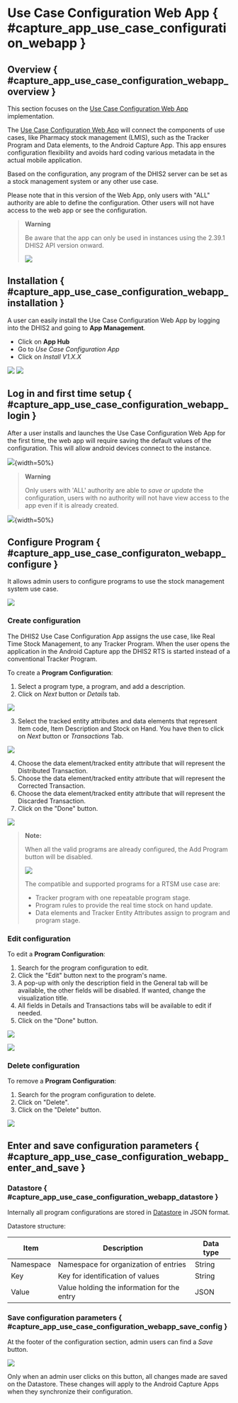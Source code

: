 # Use Case Configuration Web App { #capture_app_use_case_configuration_webapp }
## Overview { #capture_app_use_case_configuration_webapp_overview }

This section focuses on the [Use Case Configuration Web App](https://apps.dhis2.org/app/7df6f344-0487-469c-abe6-53c6e729abcf) implementation.


The [Use Case Configuration Web App](https://apps.dhis2.org/app/7df6f344-0487-469c-abe6-53c6e729abcf) will connect the components of use cases, like Pharmacy stock management (LMIS), such as the Tracker Program and Data elements, to the Android Capture App. This app ensures configuration flexibility and avoids hard coding various metadata in the actual mobile application.

Based on the configuration, any program of the DHIS2 server can be set as a stock management system or any other use case.

Please note that in this version of the Web App, only users with "ALL" authority are able to define the configuration. Other users will not have access to the web app or see the configuration.

> **Warning**
>
> Be aware that the app can only be used in instances using the 2.39.1 DHIS2 API version onward.
> 
> ![](resources/images/capture-app-use-case-configure-api-no-access.png)
>


## Installation { #capture_app_use_case_configuration_webapp_installation }

A user can easily install the Use Case Configuration Web App by logging into the DHIS2 and going to **App Management**.

- Click on **App Hub**
- Go to *Use Case Configuration App*
- Click on *Install V1.X.X*

![](resources/images/capture-app-use-case-configure-app-hub-install.png)
![](resources/images/capture-app-use-case-configure-app-hub-install-webapp.png)


## Log in and first time setup { #capture_app_use_case_configuration_webapp_login }

After a user installs and launches the Use Case Configuration Web App for the first time, the web app will require saving the default values of the configuration. This will allow android devices connect to the instance.


![](resources/images/capture-app-use-case-configure-first-setup.png){width=50%}

> **Warning**
>
> Only users with 'ALL' authority are able to *save or update* the configuration, users with no authority will not have view access to the app even if it is already created.
>


![](resources/images/capture-app-use-case-configure-no-authorities.png){width=50%}


## Configure Program { #capture_app_use_case_configuraton_webapp_configure }

It allows admin users to configure programs to use the stock management system use case.

![](resources/images/capture-app-use-case-configure.png)

### Create configuration

The DHIS2 Use Case Configuration App assigns the use case, like Real Time Stock Management, to any Tracker Program.
When the user opens the application in the Android Capture app the DHIS2 RTS is started instead of a conventional Tracker Program.

To create a **Program Configuration**:

1. Select a program type, a program, and add a description.
2. Click on *Next* button or *Details* tab.

![](resources/images/capture-app-use-case-configure-program-general.png)

3. Select the tracked entity attributes and data elements that represent Item code, Item Description and Stock on Hand. You have then to click on *Next* button or *Transactions* Tab.

![](resources/images/capture-app-use-case-configure-program-details.png)

4. Choose the data element/tracked entity attribute that will represent the Distributed Transaction.
5. Choose the data element/tracked entity attribute that will represent the Corrected Transaction.
6. Choose the data element/tracked entity attribute that will represent the Discarded Transaction.
7. Click on the "Done" button.

![](resources/images/capture-app-use-case-configure-program-transactions.png)


> **Note:**
>
> When all the valid programs are already configured, the Add Program button will be disabled.
>
> ![](resources/images/capture-app-use-case-configure-unavailable-program.png)
>
> The compatible and supported programs for a RTSM use case are:
> - Tracker program with one repeatable program stage.
> - Program rules to provide the real time stock on hand update.
> - Data elements and Tracker Entity Attributes assign to program and program stage.
>


### Edit configuration

To edit a **Program Configuration**:

1. Search for the program configuration to edit.
2. Click the "Edit" button next to the program's name.
3. A pop-up with only the description field in the General tab will be available, the other fields will be disabled. If wanted, change the visualization title.
4. All fields in Details and Transactions tabs will be available to edit if needed.
5. Click on the "Done" button.

![](resources/images/capture-app-use-case-configure-edit-general.png)

![](resources/images/capture-app-use-case-configure-edit-details.png)


### Delete configuration

To remove a **Program Configuration**:

1. Search for the program configuration to delete.
2. Click on "Delete".
3. Click on the "Delete" button.

![](resources/images/capture-app-use-case-configure-delete-program.png)


## Enter and save configuration parameters { #capture_app_use_case_configuration_webapp_enter_and_save }

### Datastore { #capture_app_use_case_configuration_webapp_datastore }

Internally all program configurations are stored in [Datastore](https://docs.dhis2.org/en/develop/using-the-api/dhis-core-version-240/data-store.html) in JSON format.

Datastore structure:

| Item      | Description                                 | Data type |
|-----------|---------------------------------------------|-----------|
| Namespace | Namespace for organization of entries       | String    |
| Key       | Key for identification of values            | String    |
| Value     | Value holding the information for the entry | JSON      |


### Save configuration parameters { #capture_app_use_case_configuration_webapp_save_config }

At the footer of the configuration section, admin users can find a *Save* button.

![](resources/images/capture-app-use-case-configure-save-button.png)

Only when an admin user clicks on this button, all changes made are saved on the Datastore. These changes will apply to the Android Capture Apps when they synchronize their configuration.
